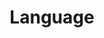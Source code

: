 ---
layout: topic
title: Language
permalink: /design/topics/naming-language
sort: Naming_Language
topic_id: naming-language
topic_category: Naming
topic_name: Language
topic_description: Which language(s) use when designing an API
guidelines:
  - guideline_id: zalando-restful-api-guidelines
    guideline_title: RESTFul API Guidelines
    guideline_type: website
    guideline_url: 'http://zalando.github.io/restful-api-guidelines/'
    guideline_company: Zalando
    guideline_companyLogoUrl: /media/logos/zalando.png
    guideline_companyUrl: 'https://tech.zalando.de/'
    guideline_screenshotUrl: /media/screenshots/zalando-restful-api-guidelines.png
    guideline_date: 2016-01-22T00:00:00.000Z
    guideline_reviewDate: 2016-08-28T00:00:00.000Z
    guideline__links:
      self:
        href: /design/guidelines/zalando-restful-api-guidelines
      guidelineTopics:
        href: /design/guidelines/zalando-restful-api-guidelines/topics
    references:
      - name: Write APIs in U.S. English
        url: 'http://zalando.github.io/restful-api-guidelines/general-guidelines/GeneralGuidelines.html#must-write-apis-in-us-english'
---